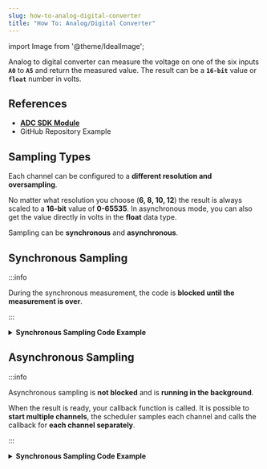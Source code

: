 ```yaml
---
slug: how-to-analog-digital-converter
title: "How To: Analog/Digital Converter"
---
```

import Image from '@theme/IdealImage';

Analog to digital converter can measure the voltage on one of the six inputs **`A0`** to **`A5`** and return the measured value. The result can be a **`16-bit`** value or **`float`** number in volts.

## References
- [**ADC SDK Module**](https://sdk.hardwario.com/group__twr__adc.html)
- GitHub Repository Example

## Sampling Types

Each channel can be configured to a **different resolution and oversampling**.

No matter what resolution you choose (**6, 8, 10, 12**) the result is always scaled to a **16-bit** value of **0-65535**.
In asynchronous mode, you can also get the value directly in volts in the **float** data type.

Sampling can be **synchronous** and **asynchronous**.

## Synchronous Sampling

:::info

  During the synchronous measurement, the code is **blocked until the measurement is over**.

:::

<details><summary><b>Synchronous Sampling Code Example</b></summary>
<p>

  ```c showLineNumbers
  #include <application.h>

  void application_init(void)
  {
      twr_log_init(TWR_LOG_LEVEL_DEBUG, TWR_LOG_TIMESTAMP_OFF);

      twr_adc_init();
  }

  void application_task()
  {
      uint16_t adc;

      twr_adc_get_value(TWR_ADC_CHANNEL_A2, &adc);
      twr_log_debug("%d", adc);

      twr_scheduler_plan_current_relative(200);
  }
  ```

</p>
</details>

## Asynchronous Sampling

:::info

  Asynchronous sampling is **not blocked** and is **running in the background**.

  When the result is ready, your callback function is called. It is possible to **start multiple channels**, the scheduler samples each channel and calls the callback for **each channel separately**.

:::

<details><summary><b>Synchronous Sampling Code Example</b></summary>
<p>

  ```c showLineNumbers
  #include <application.h>

  static void _adc_event_handler(twr_adc_channel_t channel, twr_adc_event_t event, void *param)
  {
      (void) channel;
      (void) param;

      if (event == TWR_ADC_EVENT_DONE)
      {
          uint16_t adc;
          twr_adc_async_get_value(TWR_ADC_CHANNEL_A2, &adc);
          twr_log_debug("%d", adc);

          float voltage;
          twr_adc_get_result_voltage(TWR_ADC_CHANNEL_A2, &voltage);
          twr_log_debug("%f", voltage);
      }
  }

  void application_init(void)
  {
      twr_log_init(TWR_LOG_LEVEL_DEBUG, TWR_LOG_TIMESTAMP_OFF);

      twr_adc_init();
      twr_adc_set_event_handler(TWR_ADC_CHANNEL_A2, _adc_event_handler, NULL);
      twr_adc_resolution_set(TWR_ADC_CHANNEL_A2, TWR_ADC_RESOLUTION_12_BIT);
      twr_adc_oversampling_set(TWR_ADC_CHANNEL_A2, TWR_ADC_OVERSAMPLING_256);
  }

  void application_task()
  {
      twr_adc_async_measure(TWR_ADC_CHANNEL_A2);

      twr_scheduler_plan_current_relative(200);
  }
  ```

</p>
</details>
